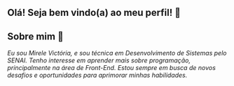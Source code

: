 ## Olá! Seja bem vindo(a) ao meu perfil! 🐳

## Sobre mim 🌊

<i> Eu sou Mirele Victória, e sou técnica em Desenvolvimento de Sistemas pelo SENAI. Tenho interesse em aprender mais sobre programação, principalmente na área de Front-End. Estou sempre em busca de novos desafios e oportunidades para aprimorar minhas habilidades.<i>

